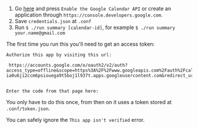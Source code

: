 1. Go [here](https://developers.google.com/calendar/quickstart/nodejs) and press `Enable the Google Calendar API` or create an application through `https://console.developers.google.com`.
1. Save `credentials.json` at `.conf`
1. Run `$ ./run summary [calendar-id]`, for example `$ ./run summary your.name@gmail.com`

The first time you run this you'll need to get an access token:

```
Authorize this app by visiting this url:

 https://accounts.google.com/o/oauth2/v2/auth?access_type=offline&scope=https%3A%2F%2Fwww.googleapis.com%2Fauth%2Fcalendar.readonly&response_type=code&client_id=815400332127-ia0u6ji2ccm6psiouega9t5boj1l937t.apps.googleusercontent.com&redirect_uri=urn%3Aietf%3Awg%3Aoauth%3A2.0%3Aoob


Enter the code from that page here:

```

You only have to do this once, from then on it uses a token stored at `.conf/token.json`.

You can safely ignore the `This app isn't verified` error.